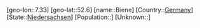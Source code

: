 ﻿---
location: [52.6,7.33]
type: City
tags:
- geo/City


SpocWebEntityId: 29183
isDeleted: false
confidential: public

---
[geo-lon::7.33]
[geo-lat::52.6]
[name::Biene]
[Country::[Germany](geo/Continent/Europe/Germany.md)]
[State::[Niedersachsen](geo/Continent/Europe/Germany/Niedersachsen.md)]
[Population::]
[Unknown::]


